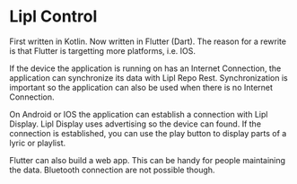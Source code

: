 # Lipl Control

First written in Kotlin. Now written in Flutter (Dart). The reason for a rewrite is that Flutter is targetting more platforms, i.e. IOS.

If the device the application is running on has an Internet Connection, the application can synchronize its data with Lipl Repo Rest. Synchronization is important so the application can also be used when there is no Internet Connection.

On Android or IOS the application can establish a connection with Lipl Display. Lipl Display uses advertising so the device can found.
If the connection is established, you can use the play button to display parts of a lyric or playlist.

Flutter can also build a web app. This can be handy for people maintaining the data. Bluetooth connection are not possible though.
